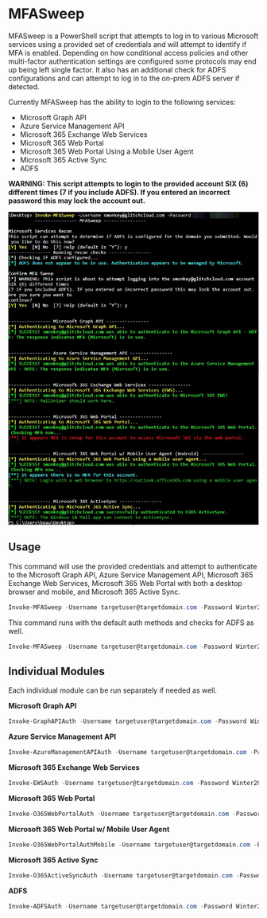 # MFASweep
MFASweep is a PowerShell script that attempts to log in to various Microsoft services using a provided set of credentials and will attempt to identify if MFA is enabled. Depending on how conditional access policies and other multi-factor authentication settings are configured some protocols may end up being left single factor.  It also has an additional check for ADFS configurations and can attempt to log in to the on-prem ADFS server if detected.

Currently MFASweep has the ability to login to the following services:

* Microsoft Graph API
* Azure Service Management API
* Microsoft 365 Exchange Web Services
* Microsoft 365 Web Portal
* Microsoft 365 Web Portal Using a Mobile User Agent
* Microsoft 365 Active Sync
* ADFS

**WARNING: This script attempts to login to the provided account SIX (6) different times (7 if you include ADFS). If you entered an incorrect password this may lock the account out.**

![MFASweep Example](/example.jpg?raw=true)

## Usage

This command will use the provided credentials and attempt to authenticate to the Microsoft Graph API, Azure Service Management API, Microsoft 365 Exchange Web Services, Microsoft 365 Web Portal with both a desktop browser and mobile, and Microsoft 365 Active Sync. 

```PowerShell
Invoke-MFASweep -Username targetuser@targetdomain.com -Password Winter2020 
```

This command runs with the default auth methods and checks for ADFS as well.

```PowerShell
Invoke-MFASweep -Username targetuser@targetdomain.com -Password Winter2020 -Recon -IncludeADFS
```

## Individual Modules

Each individual module can be run separately if needed as well.

**Microsoft Graph API**
```PowerShell
Invoke-GraphAPIAuth -Username targetuser@targetdomain.com -Password Winter2020 
```

**Azure Service Management API**
```PowerShell
Invoke-AzureManagementAPIAuth -Username targetuser@targetdomain.com -Password Winter2020 
```

**Microsoft 365 Exchange Web Services**
```PowerShell
Invoke-EWSAuth -Username targetuser@targetdomain.com -Password Winter2020 
```

**Microsoft 365 Web Portal**
```PowerShell
Invoke-O365WebPortalAuth -Username targetuser@targetdomain.com -Password Winter2020 
```

**Microsoft 365 Web Portal w/ Mobile User Agent**
```PowerShell
Invoke-O365WebPortalAuthMobile -Username targetuser@targetdomain.com -Password Winter2020 
```

**Microsoft 365 Active Sync**
```PowerShell
Invoke-O365ActiveSyncAuth -Username targetuser@targetdomain.com -Password Winter2020 
```

**ADFS**
```PowerShell
Invoke-ADFSAuth -Username targetuser@targetdomain.com -Password Winter2020 
```
